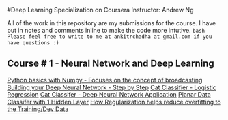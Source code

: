 #Deep Learning Specialization on Coursera
Instructor: Andrew Ng

All of the work in this repository are my submissions for the course. I have put in notes and comments inline to make the code more intutive.
``bash
Please feel free to write to me at ankitrchadha at gmail.com if you have questions :)
``
## Course # 1 - Neural Network and Deep Learning

[Python basics with Numpy - Focuses on the concept of broadcasting](https://github.com/ankit-ai/coursera_neuralnet_and_deep_learning_course1/blob/master/Python%2BBasics%2BWith%2BNumpy%2Bv3.ipynb)
[Building your Deep Neural Network - Step by Step](https://github.com/ankit-ai/coursera_neuralnet_and_deep_learning_course1/blob/master/Building%2Byour%2BDeep%2BNeural%2BNetwork%2B-%2BStep%2Bby%2BStep%2Bv8.ipynb)
[Cat Classifier - Logistic Regression](https://github.com/ankit-ai/coursera_neuralnet_and_deep_learning_course1/blob/master/Logistic%2BRegression%2Bwith%2Ba%2BNeural%2BNetwork%2Bmindset%2Bv5.ipynb)
[Cat Classifer - Deep Neural Network Application](https://github.com/ankit-ai/coursera_neuralnet_and_deep_learning_course1/blob/master/Deep%2BNeural%2BNetwork%2B-%2BApplication%2Bv8.ipynb)
[Planar Data Classifer with 1 Hidden Layer](https://github.com/ankit-ai/coursera_neuralnet_and_deep_learning_course1/blob/master/Planar%2Bdata%2Bclassification%2Bwith%2Bone%2Bhidden%2Blayer%2Bv5.ipynb)
[How Regularization helps reduce overfitting to the Training/Dev Data](https://github.com/ankit-ai/coursera_neuralnet_and_deep_learning_course1/blob/master/Regularization%2B-%2Bv2.ipynb)



